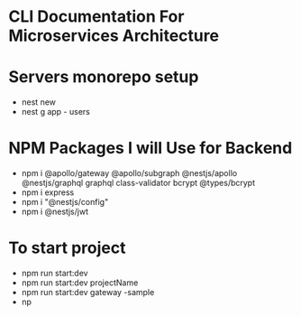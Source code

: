 # CLI Documentation For Microservices Architecture

# Servers monorepo setup

- nest new
- nest g app - users

# NPM Packages I will Use for Backend

- npm i @apollo/gateway @apollo/subgraph @nestjs/apollo @nestjs/graphql graphql class-validator bcrypt @types/bcrypt
- npm i express
- npm i "@nestjs/config"
- npm i @nestjs/jwt

# To start project

- npm run start:dev
- npm run start:dev projectName
- npm run start:dev gateway -sample
- np